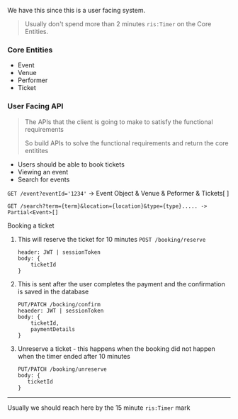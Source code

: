 We have this since this is a user facing system.

> Usually don't spend more than 2 minutes `ris:Timer` on the Core Entities. 

### Core Entities
- Event
- Venue
- Performer
- Ticket

### User Facing API
> The APIs that the client is going to make to satisfy the functional requirements
> 
> So build APIs to solve the functional requirements and return the core entitites

- Users should be able to book tickets
- Viewing an event
- Search for events

`GET /event?eventId='1234'` -> Event Object & Venue & Peformer & Tickets[ ]

`GET /search?term={term}&location={location}&type={type}..... -> Partial<Event>[]`

Booking a ticket
1. This will reserve the ticket for 10 minutes
	`POST /booking/reserve`
	```
	header: JWT | sessionToken
	body: {
		ticketId
	}
	```
	
2. This is sent after the user completes the payment and the confirmation is saved in the database
   ```
   PUT/PATCH /bocking/confirm
   heaeder: JWT | sessionToken
   body: {
	   ticketId,
	   paymentDetails
   }
	```

3. Unreserve a ticket - this happens when the booking did not happen when the timer ended after 10 minutes
	```
	PUT/PATCH /booking/unreserve
	body: {
	   ticketId
   }
	```

------------------------------------------------------------------

Usually we should reach here by the 15 minute `ris:Timer` mark
